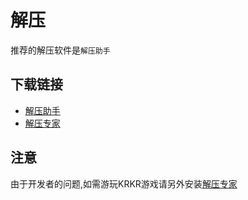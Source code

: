 # 解压

推荐的解压软件是`解压助手`

## 下载链接

- [解压助手](https://apps.apple.com/app/id1552555240)
- [解压专家](https://apps.apple.com/app/id1552555240)

## 注意 

由于开发者的问题,如需游玩KRKR游戏请另外安装[解压专家](https://apps.apple.com/app/id1552555240)

